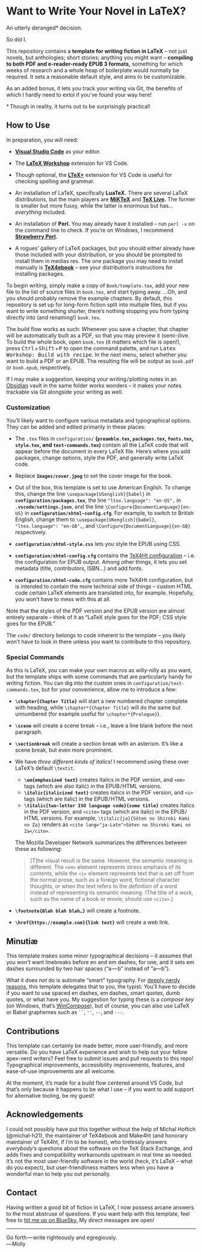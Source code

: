 # Want to Write Your Novel in LaTeX?

An utterly deranged\* decision.

So did I.

This repository contains a **template for writing fiction in LaTeX** – not just
novels, but anthologies; short stories; anything you might want –
**compiling to both PDF and e-reader-ready EPUB 3 formats,** something for which
weeks of research and a whole heap of boilerplate would normally be required.
It sets a reasonable default style, and aims to be customizable.

As an added bonus, it lets you track your writing via Git, the benefits of
which I hardly need to extol if you’ve found your way here!

\*&thinsp;&NoBreak;Though in reality, it turns out to be surprisingly
practical!


## How to Use

In preparation, you will need:

* **[Visual Studio Code](https://code.visualstudio.com/)** as your editor.

* The **[LaTeX Workshop](https://marketplace.visualstudio.com/items?itemName=James-Yu.latex-workshop)**
  extension for VS Code.

* Though optional, the **[LTeX+](https://marketplace.visualstudio.com/items?itemName=ltex-plus.vscode-ltex-plus)**
  extension for VS Code is useful for checking spelling and grammar.

* An installation of LaTeX, specifically **LuaTeX.** There are several LaTeX
  distributions, but the main players are **[MiKTeX](https://miktex.org/)**
  and **[TeX Live](https://www.tug.org/texlive/).** The former is smaller but
  more fussy, while the latter is enormous but has… *everything* included.

* An installation of **Perl.** You may already have it installed – run `perl
  -v` on the command line to check. If you’re on Windows, I recommend
  **[Strawberry Perl](https://strawberryperl.com/).**

* A rogues’ gallery of LaTeX packages, but you should either already have those
  included with your distribution, or you should be prompted to install them
  in medias res. The one package you may need to install manually is
  **[TeX4ebook](https://ctan.org/pkg/tex4ebook)** – see your distribution’s
  instructions for installing packages.

To begin writing, simply make a copy of `Book/template.tex`, add your new file
to the list of source files in `book.tex`, and start typing away.
…Oh, and you should probably remove the example chapters.
By default, this repository is set up for long-form fiction split into multiple
files, but if you want to write something shorter, there’s nothing stopping you
from typing directly into (and renaming!) `book.tex`.

The build flow works as such: Whenever you save a chapter, that chapter will
be automatically built as a PDF, so that you may preview it (semi-)live. To
build the whole book, open `book.tex` (it matters which file is open!), press
<kbd>Ctrl</kbd> + <kbd>Shift</kbd> + <kbd>P</kbd> to open the command palette,
and run <kbd>Latex Workshop: Build with recipe</kbd>. In the next menu, select
whether you want to build a PDF or an EPUB. The resulting file will be output
as `book.pdf` or `book.epub`, respectively.

If I may make a suggestion, keeping your writing ⁠/ plotting notes in an
[Obsidian](https://obsidian.md/) vault in the same folder works wonders –
it makes your notes trackable via Git alongside your writing as well.


### Customization

You’ll likely want to configure various metadata and typographical options.
They can be added and edited primarily in these places:

* The `.tex` files in `configuration/` **(`preamble.tex`, `packages.tex`,
  `fonts.tex`, `style.tex`, and `text-commands.tex`)** contain all the LaTeX
  code that will appear before the document in every LaTeX file. Here’s where
  you add packages, change options, style the PDF, and generally write LaTeX
  code.

* Replace **`Images/cover.jpeg`** to set the cover image for the book.

* Out of the box, this template is set to use American English. To change this,
  change the line `\usepackage[USenglish]{babel}` in
  **`configuration/packages.tex`**, the line `"ltex.language": "en-US",`
  in **`.vscode/settings.json`**, and the line
  `\Configure{DocumentLanguage}{en-US}` in
  **`configuration/xhtml-config.cfg`**. For example, to switch to British
  English, change them to `\usepackage[UKenglish]{babel}`,
  `"ltex.language": "en-GB",`, and `\Configure{DocumentLanguage}{en-GB}`
  respectively.

* **`configuration/xhtml-style.css`** lets you style the EPUB using CSS.

* **`configuration/xhtml-config.cfg`** contains the [TeX4Ht configuration](https://www.kodymirus.cz/tex4ht-doc/Configurations.html#configurations2) –
  i.e. the configuration for EPUB output. Among other things, it lets you
  set metadata (title, contributors, ISBN…) and add fonts.

* **`configuration/xhtml-code.cfg`** contains more TeX4Ht configuration, but is
  intended to contain the more technical side of things – custom HTML code
  certain LaTeX elements are translated into, for example. Hopefully, you won’t
  have to mess with this at all.

Note that the styles of the PDF version and the EPUB version are almost
entirely separate – think of it as “LaTeX style goes for the PDF; CSS style
goes for the EPUB.”

The `code/` directory belongs to code inherent to the template – you likely
won’t have to look in there unless you want to contribute to this repository.


### Special Commands

As this is LaTeX, you can make your own macros as willy-nilly as you want, but
the template ships with some commands that are particularly handy for writing
fiction. You can dig into the custom ones in `configuration/text-commands.tex`,
but for your convenience, allow me to introduce a few:

* **`\chapter{Chapter Title}`** will start a new numbered chapter complete with
  heading, while `\chapter*{Chapter Title}` will do the same but unnumbered
  (for example useful for `\chapter*{Prologue}`).

* **`\scene`** will create a scene break – i.e., leave a line blank before
  the next paragraph.

* **`\sectionbreak`** will create a section break with an asterism. It’s like a
  scene break, but even more prominent.

* We have *three different kinds of italics!* I recommend using these over
  LaTeX’s default `\textit`.

    * **`\em{emphasized text}`** creates italics in the PDF version, and `<em>`
      tags (which are also italic) in the EPUB ⁠/ HTML versions.
    * **`\italic{italicized text}`** creates italics in the PDF version, and
      `<i>` tags (which are italic) in the EPUB ⁠/ HTML versions.
    * **`\titalic{two-letter ISO language code}{some title}`** creates italics
      in the PDF version, and `<cite>` tags (which are italic) in the
      EPUB ⁠/ HTML versions.
      For example, `\titalic{ja}{Sōten no Shiroki Kami no Za}` renders as
      `<cite lang="ja-Latn">Sōten no Shiroki Kami no Za</cite>`.
  
  The Mozilla Developer Network summarizes the differences between these as
  following:

  > [T]he visual result is the same. However, the semantic meaning is different. The `<em>` element represents stress emphasis of its contents, while the `<i>` element represents text that is set off from the normal prose, such as a foreign word, fictional character thoughts, or when the text refers to the definition of a word instead of representing its semantic meaning. (The title of a work, such as the name of a book or movie, should use `<cite>`.)

* **`\footnote{Blah blah blah…}`** will create a footnote.

* **`\href{https://example.com}{link text}`** will create a web link.


## Minutiæ

This template makes some minor typographical decisions – it assumes that you
won’t want linebreaks before en and em dashes, for one, and it sets em dashes
surrounded by two hair spaces (“a&hairsp;&NoBreak;—&hairsp;b” instead of
“a—b”).

What it does *not* do is automate “smart” typography. For [deeply nerdy
reasons,](https://tex.stackexchange.com/a/126315/392788) this template
delegates that to you, the typist: You’ll have to decide if you want to use
spaced en dashes, em dashes, smart quotes, dumb quotes, or what have you.
My suggestion for typing these is a *compose key* (on Windows, that’s
[WinCompose](https://github.com/samhocevar/wincompose)), but of course, you
can also use LaTeX or Babel graphemes such as ` `` `, `''`, `--`, and `---`.


## Contributions

This template can certainly be made better, more user-friendly, and more
versatile. Do you have LaTeX experience and wish to help out your fellow
apex-nerd writers? Feel free to submit issues and pull requests to this repo!
Typographical improvements, accessibility improvements, features, and
ease-of-use improvements are all welcome.

At the moment, it’s made for a build flow centered around VS Code, but that’s
only because it happens to be what I use – if you want to add support for
alternative tooling, be my guest!


## Acknowledgements

I could not possibly have put this together without the help of Michal Hoftich
(@michal-h21), the maintainer of TeX4ebook and Make4ht (and honorary maintainer
of TeX4ht, if I’m to be honest), who tirelessly answers *everybody’s* questions
about the software on the TeX Stack Exchange, and adds fixes and compatibility
workarounds upstream in real time as needed. It’s not the most user-friendly
software in the world (heck, it’s LaTeX – what do you expect), but
user-friendliness matters less when you have a wonderful man to help you out
personally.


## Contact

Having written a good bit of fiction in LaTeX, I now possess arcane answers to the most abstruse of questions. If you want help with this template, feel free to [hit me up on BlueSky.](https://bsky.app/profile/obskyr.bsky.social) My direct messages are open!


---

Go forth&hairsp;&NoBreak;—&hairsp;write righteously and egregiously.  
—&hairsp;&NoBreak;Molly
